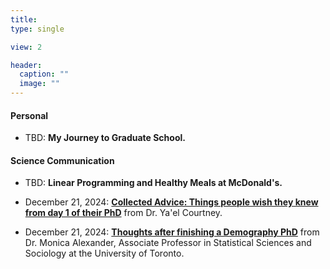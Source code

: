 ```yaml
---
title:    
type: single

view: 2

header:
  caption: ""
  image: ""
---
```


#### Personal

* TBD: **My Journey to Graduate School.**


#### Science Communication

* TBD: **Linear Programming and Healthy Meals at McDonald's.**

* December 21, 2024: [**Collected Advice: Things people wish they knew from day 1 of their PhD**](https://www.yaelcourtney.com/phdadvice) from Dr. Ya'el Courtney.

* December 21, 2024: [**Thoughts after finishing a Demography PhD**](https://www.monicaalexander.com/posts/2018-23-05-demog_phd/) from Dr. Monica Alexander, Associate Professor in Statistical Sciences and Sociology at the University of Toronto.

